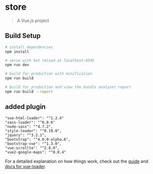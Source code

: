 # store

> A Vue.js project

## Build Setup

``` bash
# install dependencies
npm install

# serve with hot reload at localhost:4545
npm run dev

# build for production with minification
npm run build

# build for production and view the bundle analyzer report
npm run build --report
```

## added plugin
``` 
"vue-html-loader": "^1.2.4"
"sass-loader": "^6.0.6"
"node-sass": "^4.7.2",
"style-loader": "^0.19.0",
"jquery": "^3.2.1",
"bootstrap": "^4.0.0-alpha.6",
"bootstrap-vue": "^1.3.0",
"vue-scrollto": "^2.8.0",
"vue2-google-maps": "^0.8.4"
```



For a detailed explanation on how things work, check out the [guide](http://vuejs-templates.github.io/webpack/) and [docs for vue-loader](http://vuejs.github.io/vue-loader).
